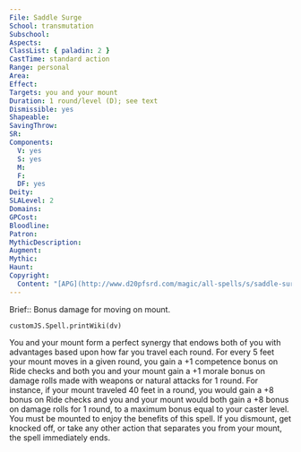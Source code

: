 ```yaml
---
File: Saddle Surge
School: transmutation
Subschool: 
Aspects: 
ClassList: { paladin: 2 }
CastTime: standard action
Range: personal
Area: 
Effect: 
Targets: you and your mount
Duration: 1 round/level (D); see text
Dismissible: yes
Shapeable: 
SavingThrow: 
SR: 
Components:
  V: yes
  S: yes
  M: 
  F: 
  DF: yes
Deity: 
SLALevel: 2
Domains: 
GPCost: 
Bloodline: 
Patron: 
MythicDescription: 
Augment: 
Mythic: 
Haunt: 
Copyright:
  Content: "[APG](http://www.d20pfsrd.com/magic/all-spells/s/saddle-surge)"
---
```

Brief:: Bonus damage for moving on mount.

```dataviewjs
customJS.Spell.printWiki(dv)
```

You and your mount form a perfect synergy that endows both of you with advantages based upon how far you travel each round. For every 5 feet your mount moves in a given round, you gain a +1 competence bonus on Ride checks and both you and your mount gain a +1 morale bonus on damage rolls made with weapons or natural attacks for 1 round. For instance, if your mount traveled 40 feet in a round, you would gain a +8 bonus on Ride checks and you and your mount would both gain a +8 bonus on damage rolls for 1 round, to a maximum bonus equal to your caster level. You must be mounted to enjoy the benefits of this spell. If you dismount, get knocked off, or take any other action that separates you from your mount, the spell immediately ends.
